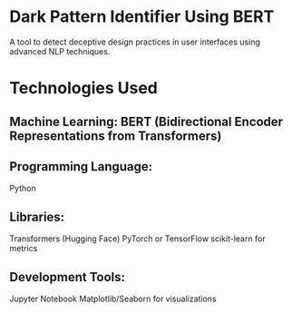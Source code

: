 # Dark Pattern Identifier Using BERT
A tool to detect deceptive design practices in user interfaces using advanced NLP techniques.

# Technologies Used
## Machine Learning: BERT (Bidirectional Encoder Representations from Transformers)
## Programming Language: 
Python
## Libraries:
Transformers (Hugging Face)
PyTorch or TensorFlow
scikit-learn for metrics
## Development Tools:
Jupyter Notebook
Matplotlib/Seaborn for visualizations
